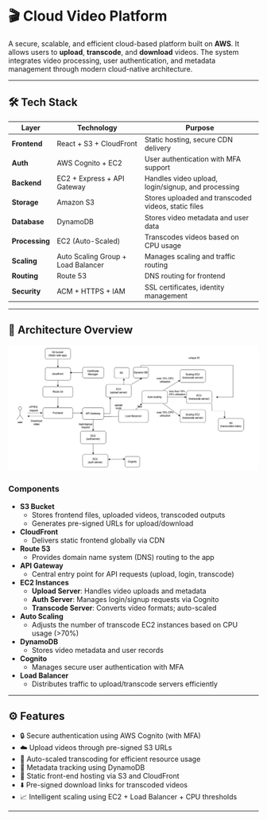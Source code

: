 # 🎬 Cloud Video Platform

A secure, scalable, and efficient cloud-based platform built on **AWS**. It allows users to **upload**, **transcode**, and **download** videos. The system integrates video processing, user authentication, and metadata management through modern cloud-native architecture.

---

## 🛠️ Tech Stack

| Layer        | Technology             | Purpose                                           |
|--------------|------------------------|---------------------------------------------------|
| **Frontend** | React + S3 + CloudFront | Static hosting, secure CDN delivery               |
| **Auth**     | AWS Cognito + EC2      | User authentication with MFA support              |
| **Backend**  | EC2 + Express + API Gateway | Handles video upload, login/signup, and processing |
| **Storage**  | Amazon S3              | Stores uploaded and transcoded videos, static files |
| **Database** | DynamoDB               | Stores video metadata and user data               |
| **Processing** | EC2 (Auto-Scaled)     | Transcodes videos based on CPU usage              |
| **Scaling**  | Auto Scaling Group + Load Balancer | Manages scaling and traffic routing     |
| **Routing**  | Route 53               | DNS routing for frontend                          |
| **Security** | ACM + HTTPS + IAM      | SSL certificates, identity management             |

---

## 🧩 Architecture Overview

![Architecture Diagram](architecture.png)

### Components

- **S3 Bucket**
  - Stores frontend files, uploaded videos, transcoded outputs
  - Generates pre-signed URLs for upload/download
- **CloudFront**
  - Delivers static frontend globally via CDN
- **Route 53**
  - Provides domain name system (DNS) routing to the app
- **API Gateway**
  - Central entry point for API requests (upload, login, transcode)
- **EC2 Instances**
  - **Upload Server**: Handles video uploads and metadata
  - **Auth Server**: Manages login/signup requests via Cognito
  - **Transcode Server**: Converts video formats; auto-scaled
- **Auto Scaling**
  - Adjusts the number of transcode EC2 instances based on CPU usage (>70%)
- **DynamoDB**
  - Stores video metadata and user records
- **Cognito**
  - Manages secure user authentication with MFA
- **Load Balancer**
  - Distributes traffic to upload/transcode servers efficiently

---

## ⚙️ Features

- 🔒 Secure authentication using AWS Cognito (with MFA)
- ☁️ Upload videos through pre-signed S3 URLs
- 🔁 Auto-scaled transcoding for efficient resource usage
- 📄 Metadata tracking using DynamoDB
- 🚀 Static front-end hosting via S3 and CloudFront
- ⬇️ Pre-signed download links for transcoded videos
- 📈 Intelligent scaling using EC2 + Load Balancer + CPU thresholds

---


